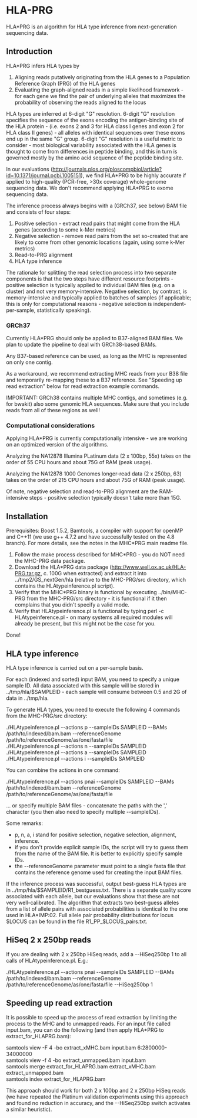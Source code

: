 # HLA-PRG

HLA\*PRG is an algorithm for HLA type inference from next-generation sequencing data.

## Introduction

HLA*PRG infers HLA types by

1. Aligning reads putatively originating from the HLA genes to a Population Reference Graph (PRG) of the HLA genes
2. Evaluating the graph-aligned reads in a simple likelihood framework - for each gene we find the pair of underlying alleles that maximizes the probability of observing the reads aligned to the locus

HLA types are inferred at 6-digit "G" resolution. 6-digit "G" resolution specifies the sequence of the exons encoding the antigen-binding site of the HLA protein - (i.e. exons 2 and 3 for HLA class I genes and exon 2 for HLA class II genes) - all alleles with identical sequences over these exons end up in the same "G" group. 6-digit "G" resolution is a useful metric to consider - most biological variability associated with the HLA genes is thought to come from differences in peptide binding, and this in turn is governed mostly by the amino acid sequence of the peptide binding site.

In our evaluations (http://journals.plos.org/ploscompbiol/article?id=10.1371/journal.pcbi.1005151), we find HLA\*PRG to be highly accurate if applied to high-quality (PCR-free, >30x coverage) whole-genome sequencing data. We don't recommend applying HLA*PRG to exome sequencing data.

The inference process always begins with a (GRCh37, see below) BAM file and consists of four steps:

1. Positive selection - extract read pairs that might come from the HLA genes (according to some k-Mer metrics)
2. Negative selection - remove read pairs from the set so-created that are likely to come from other genomic locations (again, using some k-Mer metrics)
3. Read-to-PRG alignment
4. HLA type inference

The rationale for splitting the read selection process into two separate components is that the two steps have different resource footprints - positive selection is typically applied to individual BAM files (e.g. on a cluster) and not very memory-intensive. Negative selection, by contrast, is memory-intensive and typically applied to batches of samples (if applicable; this is only for computational reasons - negative selection is independent-per-sample, statistically speaking).

### GRCh37

Currently HLA\*PRG should only be applied to B37-aligned BAM files. We plan to update the pipeline to deal with GRCh38-based BAMs.

Any B37-based reference can be used, as long as the MHC is represented on only one contig.

As a workaround, we recommend extracting MHC reads from your B38 file and temporarily re-mapping these to a B37 reference. See "Speeding up read extraction" below for read extraction example commands.

IMPORTANT: GRCh38 contains multiple MHC contigs, and sometimes (e.g. for bwakit) also some genomic HLA sequences. Make sure that you include reads from all of these regions as well!


### Computational considerations

Applying HLA\*PRG is currently computationally intensive - we are working on an optimized version of the algorithms.

Analyzing the NA12878 Illumina PLatinum data (2 x 100bp, 55x) takes on the order of 55 CPU hours and about 75G of RAM (peak usage).

Analyzing the NA12878 1000 Genomes longer-read data (2 x 250bp, 63) takes on the order of 215 CPU hours and about 75G of RAM (peak usage).

Of note, negative selection and read-to-PRG alignment are the RAM-intensive steps - positive selection typically doesn't take more than 15G.

## Installation

Prerequisites: Boost 1.5.2, Bamtools, a compiler with support for openMP and C++11 (we use g++ 4.7.2 and have successfully tested on the 4.8 branch). For more details, see the notes in the MHC*PRG main readme file.

1. Follow the make process described for MHC\*PRG - you do NOT need the MHC-PRG data package.
2. Download the HLA\*PRG data package (http://www.well.ox.ac.uk/HLA-PRG.tar.gz, c. 100G when extracted) and extract it into ../tmp2/GS_nextGen/hla (relative to the MHC-PRG/src directory, which contains the HLAtypeinference.pl script).
3. Verify that the MHC\*PRG binary is functional by executing ../bin/MHC-PRG from the MHC-PRG/src directory - it is functional if it then complains that you didn't specify a valid mode.
4. Verify that HLAtypeinference.pl is functional by typing perl -c HLAtypeinference.pl - on many systems all required modules will already be present, but this might not be the case for you.

Done!

## HLA type inference

HLA type inference is carried out on a per-sample basis.

For each (indexed and sorted) input BAM, you need to specify a unique sample ID. All data associated with this sample will be stored in ../tmp/hla/$SAMPLEID - each sample will consume between 0.5 and 2G of data in ../tmp/hla.

To generate HLA types, you need to execute the following 4 commands from the MHC-PRG/src directory:

./HLAtypeinference.pl --actions p --sampleIDs SAMPLEID --BAMs /path/to/indexed/bam.bam --referenceGenome   /path/to/referenceGenome/as/one/fasta/file  
./HLAtypeinference.pl --actions n --sampleIDs SAMPLEID  
./HLAtypeinference.pl --actions a --sampleIDs SAMPLEID  
./HLAtypeinference.pl --actions i --sampleIDs SAMPLEID  

You can combine the actions in one command:

./HLAtypeinference.pl --actions pnai --sampleIDs SAMPLEID --BAMs /path/to/indexed/bam.bam --referenceGenome /path/to/referenceGenome/as/one/fasta/file  

... or specify multiple BAM files - concatenate the paths with the ',' character (you then also need to specify multiple --sampleIDs).

Some remarks:
- p, n, a, i stand for positive selection, negative selection, alignment, inference.
- if you don't provide explicit sample IDs, the script will try to guess them from the name of the BAM file. It is better to explicitly specify sample IDs.
- the --referenceGenome parameter must point to a single fasta file that contains the reference genome used for creating the input BAM files.

If the inference process was successful, output best-guess HLA types are in ../tmp/hla/$SAMPLEID/R1_bestguess.txt. There is a separate quality score associated with each allele, but our evaluations show that these are not very well-calibrated. The algorithm that extracts two best-guess alleles from a list of allele pairs with associated probabilities is identical to the one used in HLA*IMP:02. Full allele pair probability distributions for locus $LOCUS can be found in the file R1_PP_$LOCUS_pairs.txt.

## HiSeq 2 x 250bp reads

If you are dealing with 2 x 250bp HiSeq reads, add a --HiSeq250bp 1 to all calls of HLAtypeinference.pl. E.g.:

./HLAtypeinference.pl --actions pnai --sampleIDs SAMPLEID --BAMs /path/to/indexed/bam.bam --referenceGenome /path/to/referenceGenome/as/one/fasta/file --HiSeq250bp 1

## Speeding up read extraction

It is possible to speed up the process of read extraction by limiting the process to the MHC and to unmapped reads. For an input file called input.bam, you can do the following (and then apply HLA*PRG to extract_for_HLAPRG.bam):

samtools view -F 4 -bo extract_xMHC.bam input.bam 6:2800000-34000000  
samtools view -f 4 -bo extract_unmapped.bam input.bam  
samtools merge extract_for_HLAPRG.bam extract_xMHC.bam extract_unmapped.bam  
samtools index extract_for_HLAPRG.bam

This approach should work for both 2 x 100bp and 2 x 250bp HiSeq reads (we have repeated the Platinum validation experiments using this approach and found no reduction in accuracy, and the --HiSeq250bp switch activates a similar heuristic).

